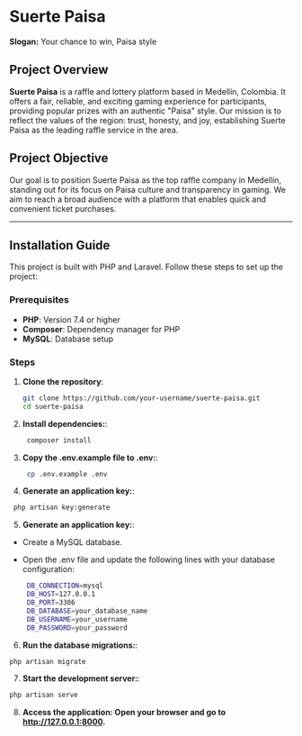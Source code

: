 # Suerte Paisa

**Slogan:** Your chance to win, Paisa style

## Project Overview
**Suerte Paisa** is a raffle and lottery platform based in Medellín, Colombia. It offers a fair, reliable, and exciting gaming experience for participants, providing popular prizes with an authentic "Paisa" style. Our mission is to reflect the values of the region: trust, honesty, and joy, establishing Suerte Paisa as the leading raffle service in the area.

## Project Objective
Our goal is to position Suerte Paisa as the top raffle company in Medellín, standing out for its focus on Paisa culture and transparency in gaming. We aim to reach a broad audience with a platform that enables quick and convenient ticket purchases.

---

## Installation Guide

This project is built with PHP and Laravel. Follow these steps to set up the project:

### Prerequisites
- **PHP**: Version 7.4 or higher
- **Composer**: Dependency manager for PHP
- **MySQL**: Database setup

### Steps

1. **Clone the repository**:
   ```bash
   git clone https://github.com/your-username/suerte-paisa.git
   cd suerte-paisa
   ```

2. **Install dependencies:**:
   ```bash
    composer install
   ```

   
3. **Copy the .env.example file to .env:**:
   ```bash
    cp .env.example .env
   ```

 4. **Generate an application key:**:
   ```bash
    php artisan key:generate
   ```

 5. **Generate an application key:**:

- Create a MySQL database.
- Open the .env file and update the following lines with your database configuration:
 
   ```bash
    DB_CONNECTION=mysql
    DB_HOST=127.0.0.1
    DB_PORT=3306
    DB_DATABASE=your_database_name
    DB_USERNAME=your_username
    DB_PASSWORD=your_password
   ```

6. **Run the database migrations:**:
```bash
php artisan migrate
```


7. **Start the development server:**:
```bash
php artisan serve
```

8. **Access the application: Open your browser and go to http://127.0.0.1:8000.**
